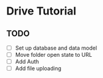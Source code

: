 # Drive Tutorial

## TODO

- [ ] Set up database and data model  
- [ ] Move folder open state to URL  
- [ ] Add Auth  
- [ ] Add file uploading  